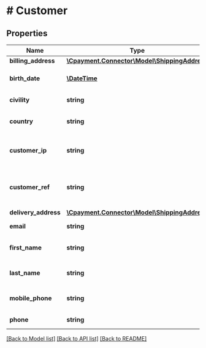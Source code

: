 # # Customer

## Properties

Name | Type | Description | Notes
------------ | ------------- | ------------- | -------------
**billing_address** | [**\Cpayment.Connector\Model\ShippingAddress**](ShippingAddress.md) |  | [optional] 
**birth_date** | [**\DateTime**](\DateTime.md) | Gets or sets the birth date. | [optional] 
**civility** | **string** | Gets or sets the civility. | [optional] 
**country** | **string** | Gets or sets the country field. | [optional] 
**customer_ip** | **string** | Gets or sets the customer ip field. | [optional] 
**customer_ref** | **string** | Gets or sets the customer reference field. | [optional] 
**delivery_address** | [**\Cpayment.Connector\Model\ShippingAddress**](ShippingAddress.md) |  | [optional] 
**email** | **string** | Gets or sets the email. | [optional] 
**first_name** | **string** | Gets or sets the first name. | [optional] 
**last_name** | **string** | Gets or sets the last name. | [optional] 
**mobile_phone** | **string** | Gets or sets the mobile phone. | [optional] 
**phone** | **string** | Gets or sets the phone. | [optional] 

[[Back to Model list]](../../README.md#documentation-for-models) [[Back to API list]](../../README.md#documentation-for-api-endpoints) [[Back to README]](../../README.md)


